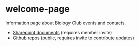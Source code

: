 # welcome-page
Information page about Biology Club events and contacts.


- [Sharepoint documents](https://bellevuec.sharepoint.com/teams/BiologyClub2/Shared%20Documents/Forms/AllItems.aspx) (requires member invite)
- [Github repos](https://github.com/bcbioclub) (public, requires invite to contribute updates)
